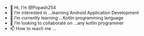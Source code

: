 - 👋 Hi, I’m @Popash254
- 👀 I’m interested in ...learning Android Application Development
- 🌱 I’m currently learning ...Kotlin programming language
- 💞️ I’m looking to collaborate on ...any kotlin programmer
- 📫 How to reach me ...

<!---
Popash254/Popash254 is a ✨ special ✨ repository because its `README.md` (this file) appears on your GitHub profile.
You can click the Preview link to take a look at your changes.
--->
